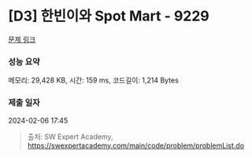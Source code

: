 # [D3] 한빈이와 Spot Mart - 9229 

[문제 링크](https://swexpertacademy.com/main/code/problem/problemDetail.do?contestProbId=AW8Wj7cqbY0DFAXN) 

### 성능 요약

메모리: 29,428 KB, 시간: 159 ms, 코드길이: 1,214 Bytes

### 제출 일자

2024-02-06 17:45



> 출처: SW Expert Academy, https://swexpertacademy.com/main/code/problem/problemList.do